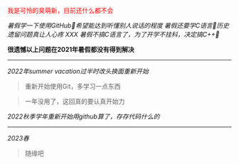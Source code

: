 <font color=red> 我是可怜的臭萌新，目前还什么都不会</font>

*暑假学一下使用GitHub🥲希望能达到听懂别人说话的程度*
*暑假还要学C语言🥲历史遗留问题真让人心疼 XXX*
*暑假不搞C语言了，为了开学不挂科，决定搞C++🥺*

**很遗憾以上问题在2021年暑假都没有得到解决**

---------------------------------------------
*2022年summer vacation过半时改头换面重新开始*
>重新开始使用Git，多学习一点东西

>一年没用了，这回真的要认真开始力

*2022秋季学年重新开始用github算了，存存代码什么的*

---------------------------------------------
*2023春*

>随缘吧
